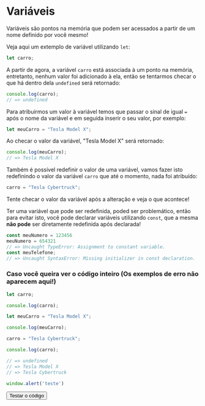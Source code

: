 # Variáveis

Variáveis são pontos na memória que podem ser acessados a partir de um nome definido por você mesmo!

Veja aqui um extemplo de variável utilizando `let`:
```javascript
let carro;
```
A partir de agora, a variável `carro` está associada à um ponto na memória, entretanto, nenhum valor foi adicionado à ela, então se tentarmos checar o que há dentro dela `undefined` será retornado:
```javascript
console.log(carro);
// => undefined
```
Para atribuirmos um valor à variável temos que passar o sinal de igual `=` após o nome da variável e em seguida inserir o seu valor, por exemplo: 
```javascript
let meuCarro = "Tesla Model X";
```
Ao checar o valor da variável, "Tesla Model X" será retornado:
```javascript
console.log(meuCarro);
// => Tesla Model X
```
Também é possível redefinir o valor de uma variável, vamos fazer isto redefinindo o valor da variável `carro` que até o momento, nada foi atribuído:
```javascript
carro = "Tesla Cybertruck";
```
Tente checar o valor da variável após a alteração e veja o que acontece!

Ter uma variável que pode ser redefinida, poded ser problemático, então para evitar isto, você pode declarar variáveis utilizando `const`, que a mesma **não pode** ser diretamente redefinida após declarada!
```javascript
const meuNumero = 123456
meuNumero = 654321
// => Uncaught TypeError: Assignment to constant variable.
const meuTelefone;
// => Uncaught SyntaxError: Missing initializer in const declaration.
```

### Caso você queira ver o código inteiro (Os exemplos de erro não aparecem aqui!)
```javascript
let carro;

console.log(carro);

let meuCarro = "Tesla Model X";

console.log(meuCarro);

carro = "Tesla Cybertruck";

console.log(carro);

// => undefined
// => Tesla Model X
// => Tesla Cybertruck
```

```javascript
window.alert('teste')
```
<button onClick="myAlert()">Testar o código</button>

<script>
function myAlert() {
  window.alert('teste')
}
</script>
